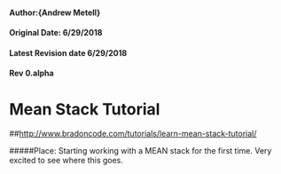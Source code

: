 #### Author:{Andrew Metell}
#### Original Date: 6/29/2018
#### Latest Revision date 6/29/2018
#### Rev 0.alpha

# Mean Stack Tutorial
##http://www.bradoncode.com/tutorials/learn-mean-stack-tutorial/

#####Place: Starting working with a MEAN stack for the first time. Very excited to see where this goes.
